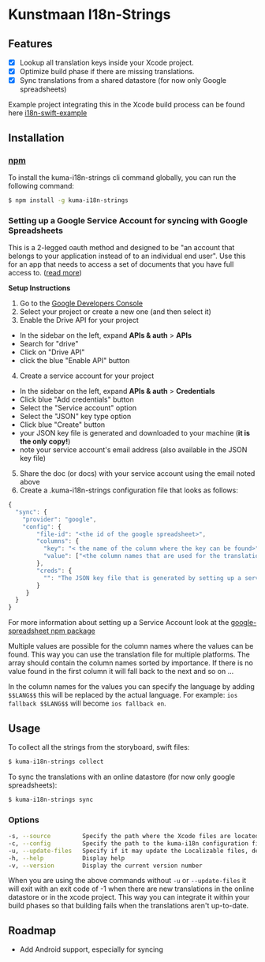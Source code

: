 # Kunstmaan I18n-Strings

## Features
- [x] Lookup all translation keys inside your Xcode project.
- [x] Optimize build phase if there are missing translations.
- [x] Sync translations from a shared datastore (for now only Google spreadsheets)

Example project integrating this in the Xcode build process can be found here [i18n-swift-example](https://github.com/Kunstmaan/i18n-swift-example)

## Installation

### [npm](https://www.npmjs.com/package/kuma-i18n-strings)

To install the kuma-i18n-strings cli command globally, you can run the following command:

```bash
$ npm install -g kuma-i18n-strings
```

### Setting up a Google Service Account for syncing with Google Spreadsheets

This is a 2-legged oauth method and designed to be "an account that belongs to your application instead of to an individual end user".
Use this for an app that needs to access a set of documents that you have full access to.
([read more](https://developers.google.com/identity/protocols/OAuth2ServiceAccount))

__Setup Instructions__

1. Go to the [Google Developers Console](https://console.developers.google.com/project)
2. Select your project or create a new one (and then select it)
3. Enable the Drive API for your project
  - In the sidebar on the left, expand __APIs & auth__ > __APIs__
  - Search for "drive"
  - Click on "Drive API"
  - click the blue "Enable API" button
4. Create a service account for your project
  - In the sidebar on the left, expand __APIs & auth__ > __Credentials__
  - Click blue "Add credentials" button
  - Select the "Service account" option
  - Select the "JSON" key type option
  - Click blue "Create" button
  - your JSON key file is generated and downloaded to your machine (__it is the only copy!__)
  - note your service account's email address (also available in the JSON key file)
5. Share the doc (or docs) with your service account using the email noted above
6. Create a .kuma-i18n-strings configuration file that looks as follows:

```javascript
{
  "sync": {
    "provider": "google",
    "config": {
	    "file-id": "<the id of the google spreadsheet>",
	    "columns": {
	      "key": "< the name of the column where the key can be found>",
	      "value": ["<the column names that are used for the translation values>"]
	    },
	    "creds": {
	      "": "The JSON key file that is generated by setting up a service account in Google"
	    }
	 }
  }
}

```

For more information about setting up a Service Account look at the [google-spreadsheet npm package](https://github.com/theoephraim/node-google-spreadsheet)

Multiple values are possible for the column names where the values can be found. This way you can use the translation file for multiple platforms. The array should contain the column names sorted by importance. If there is no value found in the first column it will fall back to the next and so on ... 

In the column names for the values you can specify the language by adding ```$$LANG$$``` this will be replaced by the actual language. For example: ```ios fallback $$LANG$$``` will become ```ios fallback en```.

## Usage

To collect all the strings from the storyboard, swift files:

```bash
$ kuma-i18n-strings collect
```

To sync the translations with an online datastore (for now only google spreadsheets):

```bash
$ kuma-i18n-strings sync
```

### Options
```bash
-s, --source         Specify the path where the Xcode files are located
-c, --config         Specify the path to the kuma-i18n configuration file relative to the source path, default .kuma-i18n-strings
-u, --update-files   Specify if it may update the Localizable files, default false
-h, --help           Display help
-v, --version        Display the current version number
```

When you are using the above commands without ```-u``` or ```--update-files``` it will exit with an exit code of -1 when there are new translations in the online datastore or in the xcode project. This way you can integrate it within your build phases so that building fails when the translations aren't up-to-date.

## Roadmap

* Add Android support, especially for syncing
